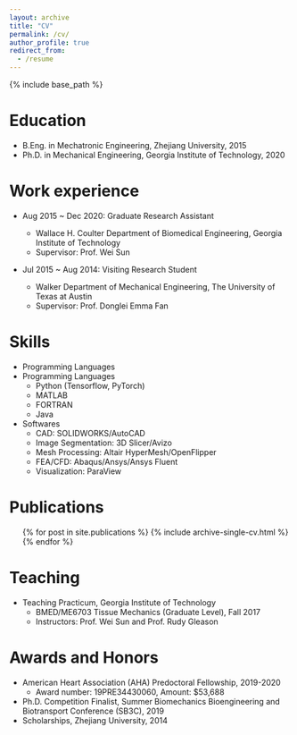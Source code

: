 ```yaml
---
layout: archive
title: "CV"
permalink: /cv/
author_profile: true
redirect_from:
  - /resume
---
```


{% include base_path %}

Education
======
* B.Eng. in Mechatronic Engineering, Zhejiang University, 2015
* Ph.D. in Mechanical Engineering, Georgia Institute of Technology, 2020

Work experience
======
* Aug 2015 ~ Dec 2020: Graduate Research Assistant
  * Wallace H. Coulter Department of Biomedical Engineering, Georgia Institute of Technology
  * Supervisor: Prof. Wei Sun

* Jul 2015 ~ Aug 2014: Visiting Research Student
  * Walker Department of Mechanical Engineering, The University of Texas at Austin
  * Supervisor: Prof. Donglei Emma Fan
  
Skills
======
* Programming Languages
* Programming Languages
  * Python (Tensorflow, PyTorch)
  * MATLAB
  * FORTRAN
  * Java
* Softwares
  * CAD: SOLIDWORKS/AutoCAD
  * Image Segmentation: 3D Slicer/Avizo
  * Mesh Processing: Altair HyperMesh/OpenFlipper
  * FEA/CFD: Abaqus/Ansys/Ansys Fluent
  * Visualization: ParaView

Publications
======
  <ul>{% for post in site.publications %}
    {% include archive-single-cv.html %}
  {% endfor %}</ul>
  
Teaching
======
* Teaching Practicum, Georgia Institute of Technology
  * BMED/ME6703 Tissue Mechanics (Graduate Level), Fall 2017
  * Instructors: Prof. Wei Sun and Prof. Rudy Gleason
  
Awards and Honors
======
* American Heart Association (AHA) Predoctoral Fellowship, 2019-2020
  * Award number: 19PRE34430060, Amount: $53,688
* Ph.D. Competition Finalist, Summer Biomechanics Bioengineering and Biotransport Conference (SB3C), 2019
* Scholarships, Zhejiang University, 2014
